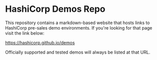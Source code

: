 # HashiCorp Demos Repo

This repository contains a markdown-based website that hosts links to HashiCorp pre-sales demo environments. If you're looking for that page visit the link below:

https://hashicorp.github.io/demos

Officially supported and tested demos will always be listed at that URL.
